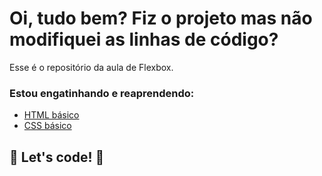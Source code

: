 # Oi, tudo bem? Fiz o projeto mas não modifiquei as linhas de código?

Esse é o repositório da aula de Flexbox.

### Estou engatinhando e reaprendendo:

* [HTML básico](https://www.w3schools.com/html/)
* [CSS básico](https://developer.mozilla.org/pt-BR/docs/Web/CSS)

## 🚀 Let's code! 🚀
